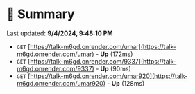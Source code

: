 # 📖 Summary
Last updated: **9/4/2024, 9:48:10 PM**

- `GET` [https://talk-m6gd.onrender.com/umar](https://talk-m6gd.onrender.com/umar) - **Up** (172ms)
- `GET` [https://talk-m6gd.onrender.com/9337](https://talk-m6gd.onrender.com/9337) - **Up** (90ms)
- `GET` [https://talk-m6gd.onrender.com/umar920](https://talk-m6gd.onrender.com/umar920) - **Up** (128ms)
